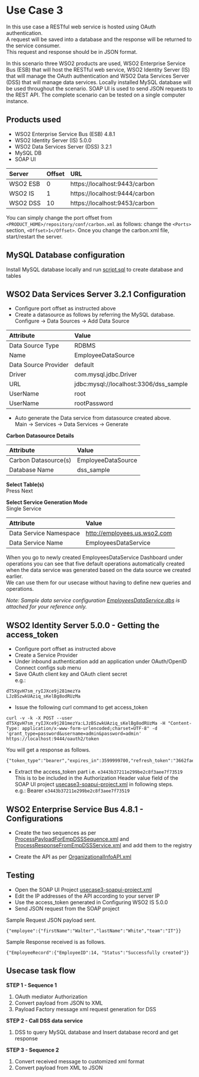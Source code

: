 Use Case 3
==========

In this use case a RESTful web service is hosted using OAuth authentication.  
A request will be saved into a database and the response will be returned to the service consumer.  
This request and response should be in JSON format.  

In this scenario three WSO2 products are used, WSO2 Enterprise Service Bus (ESB) that will host the RESTful web service, WSO2 Identity Server (IS) that will manage the OAuth authentication and WSO2 Data Services Server (DSS) that will manage data services. Locally installed MySQL database will be used throughout the scenario. SOAP UI is used to send JSON requests to the REST API. The complete scenario can be tested on a single computer instance.

Products used
-------------
* WSO2 Enterprise Service Bus (ESB) 4.8.1   
* WSO2 Identity Server (IS) 5.0.0  
* WSO2 Data Services Server (DSS) 3.2.1   
* MySQL DB
* SOAP UI

| Server | Offset | URL |
|:-------|:-------|:-------|
| WSO2 ESB | 0 | https://localhost:9443/carbon |
| WSO2 IS | 1 | https://localhost:9444/carbon |
| WSO2 DSS | 10 | https://localhost:9453/carbon |

You can simply change the port offset from ```<PRODUCT_HOME>/repository/conf/carbon.xml``` as follows: change the ```<Ports>``` section, ```<Offset>1</Offset>```. Once you change the carbon.xml file, start/restart the server.

MySQL Database configuration
----------------------------
Install MySQL database locally and run [script.sql](MySQL/script.sql) to create database and tables

WSO2 Data Services Server 3.2.1 Configuration
---------------------------------------------

* Configure port offset as instructed above
* Create a datasource as follows by referring the MySQL database.  
Configure -> Data Sources -> Add Data Source

|Attribute | Value|
|:------------|:-------------|
|Data Source Type | RDBMS |
|Name | EmployeeDataSource | 
|Data Source Provider | default | 
|Driver | com.mysql.jdbc.Driver | 
|URL | jdbc:mysql://localhost:3306/dss_sample | 
|UserName | root |  
|UserName | rootPassword |

* Auto generate the Data service from datasource created above.  
Main -> Services -> Data Services -> Generate

**Carbon Datasource Details**  

|Attribute | Value|
|:--------|:---------|
| Carbon Datasource(s) | EmployeeDataSource |
| Database Name | dss_sample |

**Select Table(s)**  
Press Next

**Select Service Generation Mode**  
Single Service

|Attribute | Value|
|:--------|:---------|
| Data Service Namespace | http://employees.us.wso2.com |
| Data Service Name | EmployeesDataService |

When you go to newly created EmployeesDataService Dashboard under operations you can see that five default operations automatically created when the data service was generated based on the data source we created earlier.  
We can use them for our usecase without having to define new queries and operations.

*Note: Sample data service configuration [EmployeesDataService.dbs](DSS321/repository/deployment/server/dataservices/EmployeesDataService.dbs) is attached for your reference only.*

WSO2 Identity Server 5.0.0 - Getting the access_token
-----------------------------------------------------
* Configure port offset as instructed above
* Create a Service Provider
* Under inbound authentication add an application under OAuth/OpenID Connect configs sub menu
* Save OAuth client key and OAuth client secret  
e.g.:  
```
dT5XgvH7sm_ryIJXce9j281mezYa
LJzBSzwkUAziq_sKelBg8odRUzMa
```  
* Issue the following curl command to get access_token  
```
curl -v -k -X POST --user dT5XgvH7sm_ryIJXce9j281mezYa:LJzBSzwkUAziq_sKelBg8odRUzMa -H "Content-Type: application/x-www-form-urlencoded;charset=UTF-8" -d 'grant_type=password&username=admin&password=admin' https://localhost:9444/oauth2/token
```  
You will get a response as follows.  
```
{"token_type":"bearer","expires_in":3599999700,"refresh_token":"3662fae89f3bf7e5e1f912933a3191e3","access_token":"e3443b37211e299be2c8f3aee7f73519"}
```  
* Extract the access_token part i.e. ```e3443b37211e299be2c8f3aee7f73519```   
This is to be included in the Authorization Header value field of the SOAP UI
project [usecase3-soapui-project.xml](usecase3-soapui-project.xml) in following steps.  
e.g.: Bearer ```e3443b37211e299be2c8f3aee7f73519```

WSO2 Enterprise Service Bus 4.8.1 - Configurations
-------------------------------
* Create the two sequences as per [ProcessPayloadForEmpDSSSequence.xml](ESB481/repository/deployment/synapse-configs/registry-sequences/ProcessPayloadForEmpDSSSequence.xml) and [ProcessResponseFromEmpDSSService.xml](ESB481/repository/deployment/synapse-configs/registry-sequences/ProcessResponseFromEmpDSSService.xml) and add them to the registry  

* Create the API as per [OrganizationalInfoAPI.xml](ESB481/repository/deployment/synapse-configs/default/api/OrganizationalInfoAPI.xml)

Testing 
-------
* Open the SOAP UI Project [usecase3-soapui-project.xml](usecase3-soapui-project.xml)
* Edit the IP addresses of the API according to your server IP
* Use the access_token generated in Configuring WSO2 IS 5.0.0
* Send JSON request from the SOAP project

Sample Request JSON payload sent.  
```
{"employee":{"firstName":"Walter","lastName":"White","team":"IT"}}
```

Sample Response received is as follows.  
```
{"EmployeeRecord":{"EmployeeID":14, "Status":"Successfully created"}}
```

Usecase task flow
-----------------

**STEP 1 - Sequence 1**  

1. OAuth mediator Authorization
2. Convert payload from JSON to XML
3. Payload Factory message xml request generation for DSS

**STEP 2 - Call DSS data service**  

1. DSS to query MySQL database and Insert database record and get response 

**STEP 3 - Sequence 2**  

1. Convert received message to customized xml format
2. Convert payload from XML to JSON
